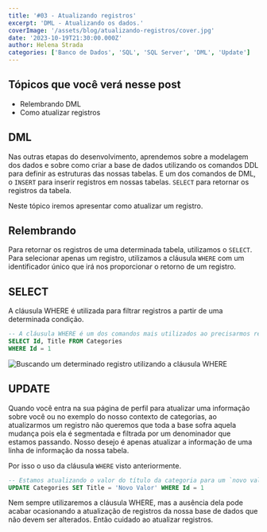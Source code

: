 ```yaml
---
title: '#03 - Atualizando registros'
excerpt: 'DML - Atualizando os dados.'
coverImage: '/assets/blog/atualizando-registros/cover.jpg'
date: '2023-10-19T21:30:00.000Z'
author: Helena Strada
categories: ['Banco de Dados', 'SQL', 'SQL Server', 'DML', 'Update']
---
```


## Tópicos que você verá nesse post

- Relembrando DML
- Como atualizar registros

## DML

Nas outras etapas do desenvolvimento, aprendemos sobre a modelagem dos dados e sobre como criar a base de dados utilizando os comandos DDL para definir as estruturas das nossas tabelas. E um dos comandos de DML, o `INSERT` para inserir registros em nossas tabelas. `SELECT` para retornar os registros da tabela.

Neste tópico iremos apresentar como atualizar um registro.

## Relembrando

Para retornar os registros de uma determinada tabela, utilizamos o `SELECT`. Para selecionar apenas um registro, utilizamos a cláusula `WHERE` com um identificador único que irá nos proporcionar o retorno de um registro.

## SELECT

A cláusula WHERE é utilizada para filtrar registros a partir de uma determinada condição.

```sql
-- A cláusula WHERE é um dos comandos mais utilizados ao precisarmos retornar a informação de uma determinada linha da tabela e buscar unicamente por esse registro.
SELECT Id, Title FROM Categories 
WHERE Id = 1
```

![Buscando um determinado registro utilizando a cláusula WHERE](/assets/blog/selecionando-registros/select-where.png)

## UPDATE

Quando você entra na sua página de perfil para atualizar uma informação sobre você ou no exemplo do nosso contexto de categorias, ao atualizarmos um registro não queremos que toda a base sofra aquela mudança pois ela é segmentada e filtrada por um denominador que estamos passando. Nosso desejo é apenas atualizar a informação de uma linha de informação da nossa tabela.

Por isso o uso da cláusula `WHERE` visto anteriormente.

```sql
-- Estamos atualizando o valor do título da categoria para um `novo valor` onde o registro seja o de Id igual a 1.
UPDATE Categories SET Title = 'Novo Valor' WHERE Id = 1
```

Nem sempre utilizaremos a cláusula WHERE, mas a ausência dela pode acabar ocasionando a atualização de registros da nossa base de dados que não devem ser alterados. Então cuidado ao atualizar registros.
